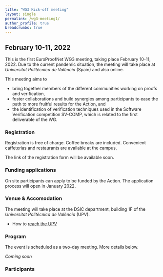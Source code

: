 ```yaml
---
title: "WG3 Kick-off meeting"
layout: single
permalink: /wg3-meeting1/
author_profile: true
breadcrumbs: true
---
```


## February 10-11, 2022

This is the first EuroProofNet WG3 meeting, taking place February 10-11, 2022. Due to the current pandemic situation, the meeting will take place at _Universitat Politècnica de València_ (Spain) and also online.

This meeting aims to
* bring together members of the different communities working on proofs and verification,
* foster collaborations and build synergies among participants to ease the path to more fruitful results for the Action, and
* the identification of verification techniques used in the Software Verification competition SV-COMP, which is related to the first deliverable of the WG.

### Registration 

Registration is free of charge. Coffee breaks are included. Convenient caffeterias and restaurants are available at the campus. 

The link of the registration form will be available soon. 

<!-- IT services at UPV must confirm the personal information they need for creating TEAMS accounts -->

### Funding applications

On site participants can apply to be funded by the Action. The application process will open in January 2022.

### Venue & Accomodation

The meeting will take place at the DSIC department, building 1F of the _Universitat Politècnica de València_ (UPV).

* How to [reach the UPV](http://www.upv.es/otros/como-llegar-upv/campus-vera/index-en.html)

<!-- We have some rooms blocked at the [Silken Puerta de Valencia](https://www.hoteles-silken.com/es/hotel-puerta-valencia/). Please use the event identifier "COST" when booking. The price for a single room is 65.97? (breakfast included).-->

### Program

The event is scheduled as a two-day meeting. More details below. 

_Coming soon_

### Participants

